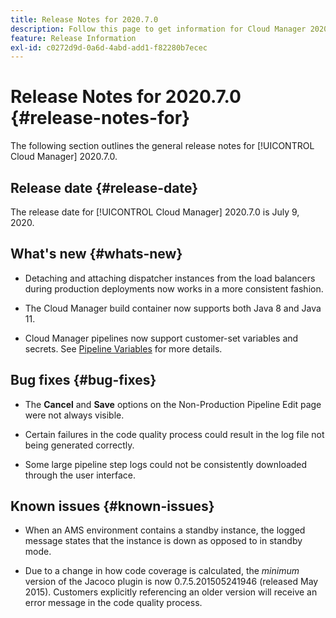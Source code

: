 ```yaml
---
title: Release Notes for 2020.7.0
description: Follow this page to get information for Cloud Manager 2020.7.0.
feature: Release Information
exl-id: c0272d9d-0a6d-4abd-add1-f82280b7ecec
---
```

# Release Notes for 2020.7.0 {#release-notes-for}

The following section outlines the general release notes for [!UICONTROL Cloud Manager] 2020.7.0.

## Release date {#release-date}

The release date for [!UICONTROL Cloud Manager] 2020.7.0 is July 9, 2020.

## What's new {#whats-new}

* Detaching and attaching dispatcher instances from the load balancers during production deployments now works in a more consistent fashion.

* The Cloud Manager build container now supports both Java 8 and Java 11.

* Cloud Manager pipelines now support customer-set variables and secrets. See [Pipeline Variables](/help/getting-started/build-environment.md#pipeline-variables) for more details.

## Bug fixes {#bug-fixes}

* The **Cancel** and **Save** options on the Non-Production Pipeline Edit page were not always visible.

* Certain failures in the code quality process could result in the log file not being generated correctly.

* Some large pipeline step logs could not be consistently downloaded through the user interface. 

## Known issues {#known-issues}

* When an AMS environment contains a standby instance, the logged message states that the instance is down as opposed to in standby mode.

* Due to a change in how code coverage is calculated, the _minimum_ version of the Jacoco plugin is now 0.7.5.201505241946 (released May 2015). Customers explicitly referencing an older version will receive an error message in the code quality process.
